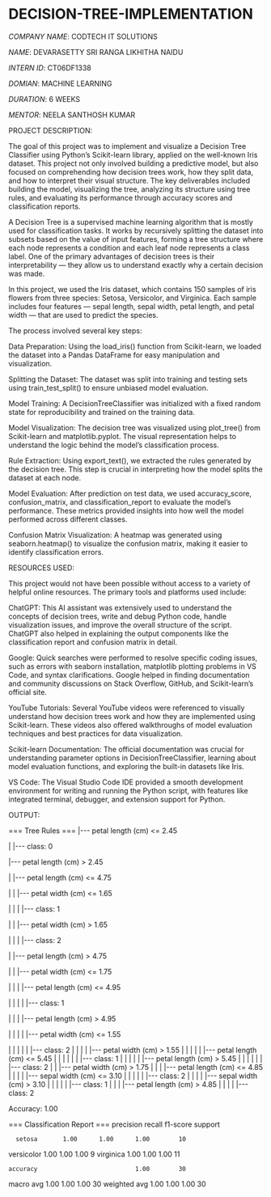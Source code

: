 # DECISION-TREE-IMPLEMENTATION

*COMPANY NAME*: CODTECH IT SOLUTIONS

*NAME*: DEVARASETTY SRI RANGA LIKHITHA NAIDU

*INTERN ID*: CT06DF1338

*DOMIAN*: MACHINE LEARNING

*DURATION*: 6 WEEKS

*MENTOR*:  NEELA SANTHOSH KUMAR

PROJECT DESCRIPTION:

The goal of this project was to implement and visualize a Decision Tree Classifier using Python’s Scikit-learn library, applied on the well-known Iris dataset. This project not only involved building a predictive model, but also focused on comprehending how decision trees work, how they split data, and how to interpret their visual structure. The key deliverables included building the model, visualizing the tree, analyzing its structure using tree rules, and evaluating its performance through accuracy scores and classification reports.

A Decision Tree is a supervised machine learning algorithm that is mostly used for classification tasks. It works by recursively splitting the dataset into subsets based on the value of input features, forming a tree structure where each node represents a condition and each leaf node represents a class label. One of the primary advantages of decision trees is their interpretability — they allow us to understand exactly why a certain decision was made.

In this project, we used the Iris dataset, which contains 150 samples of iris flowers from three species: Setosa, Versicolor, and Virginica. Each sample includes four features — sepal length, sepal width, petal length, and petal width — that are used to predict the species.

The process involved several key steps:

Data Preparation: Using the load_iris() function from Scikit-learn, we loaded the dataset into a Pandas DataFrame for easy manipulation and visualization.

Splitting the Dataset: The dataset was split into training and testing sets using train_test_split() to ensure unbiased model evaluation.

Model Training: A DecisionTreeClassifier was initialized with a fixed random state for reproducibility and trained on the training data.

Model Visualization: The decision tree was visualized using plot_tree() from Scikit-learn and matplotlib.pyplot. The visual representation helps to understand the logic behind the model’s classification process.

Rule Extraction: Using export_text(), we extracted the rules generated by the decision tree. This step is crucial in interpreting how the model splits the dataset at each node.

Model Evaluation: After prediction on test data, we used accuracy_score, confusion_matrix, and classification_report to evaluate the model’s performance. These metrics provided insights into how well the model performed across different classes.

Confusion Matrix Visualization: A heatmap was generated using seaborn.heatmap() to visualize the confusion matrix, making it easier to identify classification errors.

RESOURCES USED:

This project would not have been possible without access to a variety of helpful online resources. The primary tools and platforms used include:

ChatGPT: This AI assistant was extensively used to understand the concepts of decision trees, write and debug Python code, handle visualization issues, and improve the overall structure of the script. ChatGPT also helped in explaining the output components like the classification report and confusion matrix in detail.

Google: Quick searches were performed to resolve specific coding issues, such as errors with seaborn installation, matplotlib plotting problems in VS Code, and syntax clarifications. Google helped in finding documentation and community discussions on Stack Overflow, GitHub, and Scikit-learn’s official site.

YouTube Tutorials: Several YouTube videos were referenced to visually understand how decision trees work and how they are implemented using Scikit-learn. These videos also offered walkthroughs of model evaluation techniques and best practices for data visualization.

Scikit-learn Documentation: The official documentation was crucial for understanding parameter options in DecisionTreeClassifier, learning about model evaluation functions, and exploring the built-in datasets like Iris.

VS Code: The Visual Studio Code IDE provided a smooth development environment for writing and running the Python script, with features like integrated terminal, debugger, and extension support for Python.

OUTPUT:

=== Tree Rules ===
|--- petal length (cm) <= 2.45

|   |--- class: 0

|--- petal length (cm) >  2.45

|   |--- petal length (cm) <= 4.75

|   |   |--- petal width (cm) <= 1.65

|   |   |   |--- class: 1

|   |   |--- petal width (cm) >  1.65

|   |   |   |--- class: 2

|   |--- petal length (cm) >  4.75

|   |   |--- petal width (cm) <= 1.75

|   |   |   |--- petal length (cm) <= 4.95

|   |   |   |   |--- class: 1

|   |   |   |--- petal length (cm) >  4.95

|   |   |   |   |--- petal width (cm) <= 1.55

|   |   |   |   |   |--- class: 2
|   |   |   |   |--- petal width (cm) >  1.55
|   |   |   |   |   |--- petal length (cm) <= 5.45
|   |   |   |   |   |   |--- class: 1
|   |   |   |   |   |--- petal length (cm) >  5.45
|   |   |   |   |   |   |--- class: 2
|   |   |--- petal width (cm) >  1.75
|   |   |   |--- petal length (cm) <= 4.85
|   |   |   |   |--- sepal width (cm) <= 3.10
|   |   |   |   |   |--- class: 2
|   |   |   |   |--- sepal width (cm) >  3.10
|   |   |   |   |   |--- class: 1
|   |   |   |--- petal length (cm) >  4.85
|   |   |   |   |--- class: 2


Accuracy: 1.00

=== Classification Report ===
              precision    recall  f1-score   support

      setosa       1.00      1.00      1.00        10
  versicolor       1.00      1.00      1.00         9
   virginica       1.00      1.00      1.00        11

    accuracy                           1.00        30
   macro avg       1.00      1.00      1.00        30
weighted avg       1.00      1.00      1.00        30

